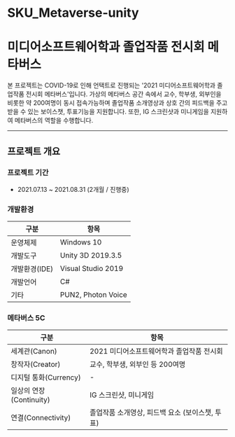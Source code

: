 # SKU_Metaverse-unity
# 미디어소프트웨어학과 졸업작품 전시회 메타버스

본 프로젝트는 COVID-19로 인해 언택트로 진행되는 '2021 미디어소프트웨어학과 졸업작품 전시회 메타버스'입니다.
가상의 메타버스 공간 속에서 교수, 학부생, 외부인을 비롯한 약 200여명이 동시 접속가능하며 졸업작품 소개영상과
상호 간의 피드백을 주고 받을 수 있는 보이스챗, 투표기능을 지원합니다.
또한, IG 스크린샷과 미니게임을 지원하여 메타버스의 역할을 수행합니다.

------
## 프로젝트 개요

### 프로젝트 기간

* 2021.07.13 ~ 2021.08.31 (2개월 / 진행중)

### 개발환경

| 구분 | 항목 |
| ------ | ------ |
| 운영체제 | Windows 10 |
| 개발도구 | Unity 3D 2019.3.5 |
| 개발환경(IDE) | Visual Studio 2019 |
| 개발언어 | C# |
| 기타 | PUN2, Photon Voice |

### 메타버스 5C

| 구분 | 항목 |
| ------ | ------ |
| 세계관(Canon) | 2021 미디어소프트웨어학과 졸업작품 전시회 |
| 창작자(Creator) | 교수, 학부생, 외부인 등 200여명 |
| 디지털 통화(Currency) | - |
| 일상의 연장(Continuity) | IG 스크린샷, 미니게임 |
| 연결(Connectivity) | 졸업작품 소개영상, 피드백 요소 (보이스챗, 투표) |
